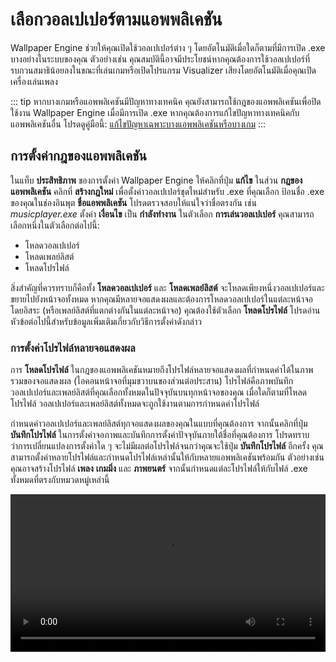 # เลือกวอลเปเปอร์ตามแอพพลิเคชัน

Wallpaper Engine ช่วยให้คุณเปิดใช้วอลเปเปอร์ต่าง ๆ โดยอัตโนมัติเมื่อใดก็ตามที่มีการเปิด .exe บางอย่างในระบบของคุณ ตัวอย่างเช่น คุณสมบัตินี้อาจมีประโยชน์หากคุณต้องการใช้วอลเปเปอร์ที่รบกวนสมาธิน้อยลงในขณะที่เล่นเกมหรือเปิดโปรแกรม Visualizer เสียงโดยอัตโนมัติเมื่อคุณเปิดเครื่องเล่นเพลง

::: tip
หากบางเกมหรือแอพพลิเคชันมีปัญหาทางเทคนิค คุณยังสามารถใช้กฎของแอพพลิเคชันเพื่อปิดใช้งาน Wallpaper Engine เมื่อมีการเปิด .exe หากคุณต้องการแก้ไขปัญหาทางเทคนิคกับแอพพลิเคชันอื่น โปรดดูคู่มือนี้: [แก้ไขปัญหาเฉพาะบางแอพพลิเคชันหรือบางเกม](/functionality/applicationrules.html)
:::

## การตั้งค่ากฎของแอพพลิเคชัน

ในแท็บ **ประสิทธิภาพ** ของการตั้งค่า Wallpaper Engine ให้คลิกที่ปุ่ม **แก้ไข** ในส่วน **กฎของแอพพลิเคชัน** คลิกที่ **สร้างกฎใหม่** เพื่อตั้งค่าวอลเปเปอร์ชุดใหม่สำหรับ .exe ที่คุณเลือก ป้อนชื่อ .exe ของคุณในช่องอินพุต **ชื่อแอพพลิเคชัน** โปรดตรวจสอบให้แน่ใจว่าชื่อตรงกัน เช่น *musicplayer.exe* ตั้งค่า **เงื่อนไข** เป็น **กำลังทำงาน** ในตัวเลือก **การเล่นวอลเปเปอร์** คุณสามารถเลือกหนึ่งในตัวเลือกต่อไปนี้:

* โหลดวอลเปเปอร์
* โหลดเพลย์ลิสต์
* โหลดโปรไฟล์

สิ่งสำคัญที่ควรทราบก็คือทั้ง **โหลดวอลเปเปอร์** และ **โหลดเพลย์ลิสต์** จะโหลดเพียงหนึ่งวอลเปเปอร์และขยายไปยังหน้าจอทั้งหมด หากคุณมีหลายจอแสดงผลและต้องการโหลดวอลเปเปอร์ในแต่ละหน้าจอโดยอิสระ (หรือเพลย์ลิสต์ที่แตกต่างกันในแต่ละหน้าจอ) คุณต้องใช้ตัวเลือก **โหลดโปรไฟล์** โปรดอ่านหัวข้อต่อไปนี้สำหรับข้อมูลเพิ่มเติมเกี่ยวกับวิธีการตั้งค่าดังกล่าว

### การตั้งค่าโปรไฟล์หลายจอแสดงผล

การ **โหลดโปรไฟล์** ในกฎของแอพพลิเคชันหมายถึงโปรไฟล์หลายจอแสดงผลที่กำหนดค่าได้ในภาพรวมของจอแสดงผล (ไอคอนหน้าจอที่มุมขวาบนของส่วนต่อประสาน) โปรไฟล์คือภาพบันทึกวอลเปเปอร์และเพลย์ลิสต์ที่คุณเลือกทั้งหมดในปัจจุบันบนทุกหน้าจอของคุณ เมื่อใดก็ตามที่โหลดโปรไฟล์ วอลเปเปอร์และเพลย์ลิสต์ทั้งหมดจะถูกใช้งานตามการกำหนดค่าโปรไฟล์

กำหนดค่าวอลเปเปอร์และเพลย์ลิสต์ทุกจอแสดงผลของคุณในแบบที่คุณต้องการ จากนั้นคลิกที่ปุ่ม **บันทึกโปรไฟล์** ในการตั้งค่าจอภาพและบันทึกการตั้งค่าปัจจุบันภายใต้ชื่อที่คุณต้องการ โปรดทราบว่าการเปลี่ยนแปลงการตั้งค่าใด ๆ จะไม่มีผลต่อโปรไฟล์จนกว่าคุณจะใช้ปุ่ม **บันทึกโปรไฟล์** อีกครั้ง คุณสามารถตั้งค่าหลายโปรไฟล์และกำหนดโปรไฟล์เหล่านั้นให้กับหลายแอพพลิเคชันพร้อมกัน ตัวอย่างเช่น คุณอาจสร้างโปรไฟล์ **เพลง** **เกมมิ่ง** และ **ภาพยนตร์** จากนั้นกำหนดแต่ละโปรไฟล์ให้กับไฟล์ .exe ทั้งหมดที่ตรงกับหมวดหมู่เหล่านี้

<video width="100%" controls autplay loop>
  <source src="/videos/apprules.mp4" type="video/mp4">
  เบราว์เซอร์ของคุณไม่รองรับแท็กวิดีโอ
</video>